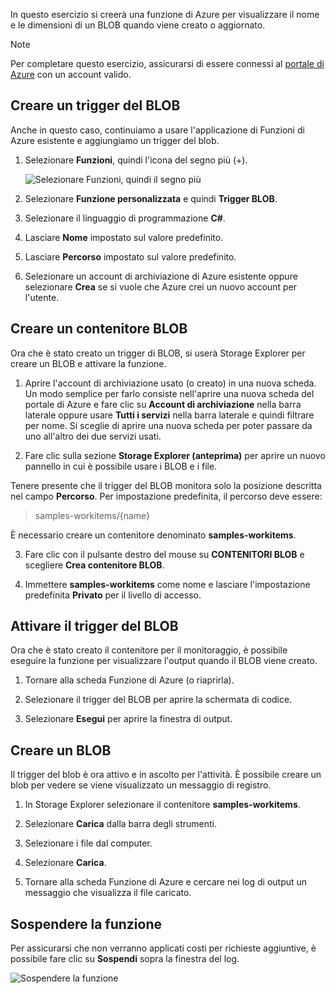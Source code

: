 In questo esercizio si creerà una funzione di Azure per visualizzare il nome e le dimensioni di un BLOB quando viene creato o aggiornato. 

> [!NOTE]
> Per completare questo esercizio, assicurarsi di essere connessi al [portale di Azure](https://portal.azure.com?azure-portal=true) con un account valido.

## <a name="create-a-blob-trigger"></a>Creare un trigger del BLOB

Anche in questo caso, continuiamo a usare l'applicazione di Funzioni di Azure esistente e aggiungiamo un trigger del blob.

1. Selezionare **Funzioni**, quindi l'icona del segno più (+).

    ![Selezionare Funzioni, quindi il segno più](../media-drafts/4-hover-function.png)

2. Selezionare **Funzione personalizzata** e quindi **Trigger BLOB**.

3. Selezionare il linguaggio di programmazione **C#**. 

4. Lasciare **Nome** impostato sul valore predefinito.

5. Lasciare **Percorso** impostato sul valore predefinito.

6. Selezionare un account di archiviazione di Azure esistente oppure selezionare **Crea** se si vuole che Azure crei un nuovo account per l'utente.

## <a name="create-a-blob-container"></a>Creare un contenitore BLOB

Ora che è stato creato un trigger di BLOB, si userà Storage Explorer per creare un BLOB e attivare la funzione.

1. Aprire l'account di archiviazione usato (o creato) in una nuova scheda. Un modo semplice per farlo consiste nell'aprire una nuova scheda del portale di Azure e fare clic su **Account di archiviazione** nella barra laterale oppure usare **Tutti i servizi** nella barra laterale e quindi filtrare per nome. Si sceglie di aprire una nuova scheda per poter passare da uno all'altro dei due servizi usati.

2. Fare clic sulla sezione **Storage Explorer (anteprima)** per aprire un nuovo pannello in cui è possibile usare i BLOB e i file.

Tenere presente che il trigger del BLOB monitora solo la posizione descritta nel campo **Percorso**. Per impostazione predefinita, il percorso deve essere:

> samples-workitems/{name}

È necessario creare un contenitore denominato **samples-workitems**.

3. Fare clic con il pulsante destro del mouse su **CONTENITORI BLOB** e scegliere **Crea contenitore BLOB**.

4. Immettere **samples-workitems** come nome e lasciare l'impostazione predefinita **Privato** per il livello di accesso.

## <a name="turn-on-your-blob-trigger"></a>Attivare il trigger del BLOB

Ora che è stato creato il contenitore per il monitoraggio, è possibile eseguire la funzione per visualizzare l'output quando il BLOB viene creato.

1. Tornare alla scheda Funzione di Azure (o riaprirla).

2. Selezionare il trigger del BLOB per aprire la schermata di codice.

3. Selezionare **Esegui** per aprire la finestra di output.

## <a name="create-a-blob"></a>Creare un BLOB

Il trigger del blob è ora attivo e in ascolto per l'attività. È possibile creare un blob per vedere se viene visualizzato un messaggio di registro.

1. In Storage Explorer selezionare il contenitore **samples-workitems**.

2. Selezionare **Carica** dalla barra degli strumenti.

3. Selezionare i file dal computer.

4. Selezionare **Carica**.

5. Tornare alla scheda Funzione di Azure e cercare nei log di output un messaggio che visualizza il file caricato.

## <a name="pause-the-function"></a>Sospendere la funzione

Per assicurarsi che non verranno applicati costi per richieste aggiuntive, è possibile fare clic su **Sospendi** sopra la finestra del log.

![Sospendere la funzione](../media-drafts/4-pause-timer.png)


